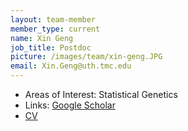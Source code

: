 ```yaml
---
layout: team-member
member_type: current
name: Xin Geng
job_title: Postdoc
picture: /images/team/xin-geng.JPG
email: Xin.Geng@uth.tmc.edu
---
```


- Areas of Interest: Statistical Genetics
- Links: [Google Scholar](https://scholar.google.com/citations?user=eiOeasYAAAAJ&hl=en&oi=ao)
- [CV](https://www.dropbox.com/s/j10fvebavylhlr0/CV_Xin.pdf?dl=0)
